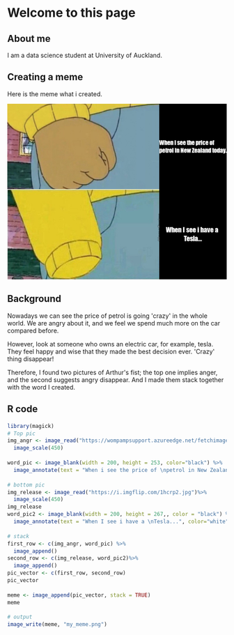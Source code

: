 # Welcome to this page

## About me
I am a data science student at University of Auckland.

## Creating a meme
Here is the meme what i created.

![](my_meme.png)

## Background
Nowadays we can see the price of petrol is going 'crazy' in the whole world. We are angry about it, and we feel we spend much more on the car compared before.

However, look at someone who owns an electric car, for example, tesla. They feel happy and wise that they made the best decision ever. 'Crazy' thing disappear!

Therefore, I found two pictures of Arthur's fist; the top one implies anger, and the second suggests angry disappear. And I made them stack together with the word I created. 
## R code 
```r
library(magick)
# Top pic
img_angr <- image_read("https://wompampsupport.azureedge.net/fetchimage?siteId=7575&v=2&jpgQuality=100&width=700&url=https%3A%2F%2Fi.kym-cdn.com%2Fentries%2Ficons%2Fmobile%2F000%2F021%2F018%2Farthur.jpg")%>%
  image_scale(450)

word_pic <- image_blank(width = 200, height = 253, color="black") %>%
  image_annotate(text = "When i see the price of \npetrol in New Zealand today...", color="white", size = 18, font = "Impact", gravity = "west")

# bottom pic
img_release <- image_read("https://i.imgflip.com/1hcrp2.jpg")%>%
  image_scale(450)
img_release
word_pic2 <- image_blank(width = 200, height = 267,, color = "black") %>%
  image_annotate(text = "When I see i have a \nTesla...", color="white", size = 20, font = "Impact", gravity = "center")

# stack
first_row <- c(img_angr, word_pic) %>%
  image_append()
second_row <- c(img_release, word_pic2)%>%
  image_append()
pic_vector <- c(first_row, second_row)
pic_vector

meme <- image_append(pic_vector, stack = TRUE)
meme

# output
image_write(meme, "my_meme.png")

```
